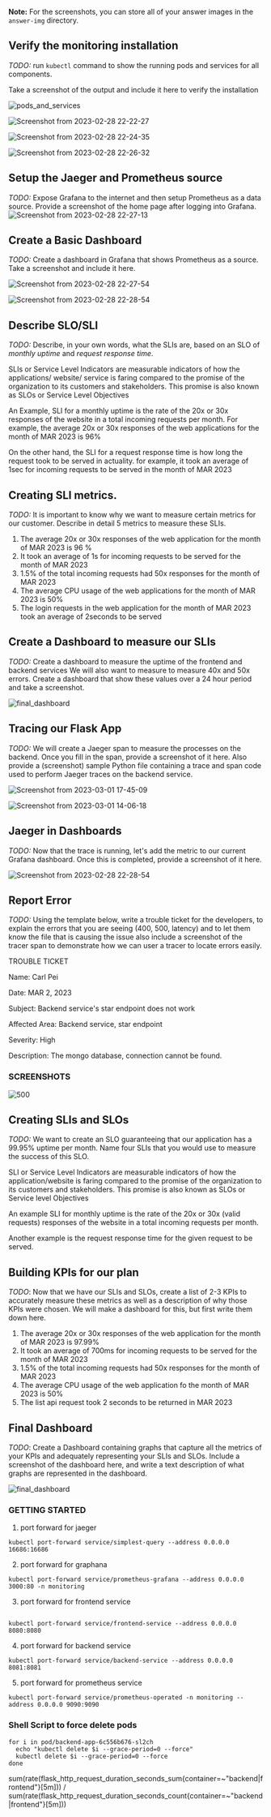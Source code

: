 **Note:** For the screenshots, you can store all of your answer images in the `answer-img` directory.

## Verify the monitoring installation
*TODO:* run `kubectl` command to show the running pods and services for all components. 

Take a screenshot of the output and include it here to verify the installation

![pods_and_services](https://user-images.githubusercontent.com/19944703/222135481-f4a3e3ed-0e7c-497f-842d-c614dea53def.png)

![Screenshot from 2023-02-28 22-22-27](https://user-images.githubusercontent.com/19944703/222135499-5780cf52-8c28-4fe1-8efd-5222db2d9030.png)

![Screenshot from 2023-02-28 22-24-35](https://user-images.githubusercontent.com/19944703/222135788-2adec79f-ec66-476a-bc9f-15fd3038bb6d.png)

![Screenshot from 2023-02-28 22-26-32](https://user-images.githubusercontent.com/19944703/222135795-1caa9ae2-ad65-4fcb-ae4d-9ad9ef934018.png)

## Setup the Jaeger and Prometheus source
*TODO:* Expose Grafana to the internet and then setup Prometheus as a data source. Provide a screenshot of the home page after logging into Grafana.
![Screenshot from 2023-02-28 22-27-13](https://user-images.githubusercontent.com/19944703/222136029-97cbb6f4-e266-48b7-bf96-171aaeaf9c32.png)


## Create a Basic Dashboard
*TODO:* Create a dashboard in Grafana that shows Prometheus as a source. Take a screenshot and include it here.

![Screenshot from 2023-02-28 22-27-54](https://user-images.githubusercontent.com/19944703/222136120-571117f7-d577-4f78-8423-201d4fc70bd0.png)

![Screenshot from 2023-02-28 22-28-54](https://user-images.githubusercontent.com/19944703/222136142-4a63aa15-27f9-49a4-9493-1ac415ed6aad.png)

## Describe SLO/SLI
*TODO:* Describe, in your own words, what the SLIs are, based on an SLO of *monthly uptime* and *request response time*.

SLIs or Service Level Indicators are measurable indicators of how the applications/ website/ service is faring compared
to the promise of the organization to its customers and stakeholders. This promise is also known as SLOs or Service 
Level Objectives

An Example, SLI for a monthly uptime is the rate of the 20x or 30x responses of the website in a total incoming
requests per month. For example, the average 20x or 30x responses of the web applications for the month of MAR 2023
is 96%

On the other hand, the SLI for a request response time is how long the request took to be served in actuality. for
example, it took an average of 1sec for incoming requests to be served in the month of MAR 2023

## Creating SLI metrics.
*TODO:* It is important to know why we want to measure certain metrics for our customer. 
Describe in detail 5 metrics to measure these SLIs. 

1. The average 20x or 30x responses of the web application for the month of MAR 2023 is 96 %
2. It took an average of 1s  for incoming requests to be served for the month of MAR 2023
3. 1.5% of the total incoming requests had 50x responses for the month of MAR 2023
4. The average CPU usage of the web applications for the month of MAR 2023 is 50%
5. The login requests in the web application for the month of MAR 2023 took an average of 2seconds to be served

## Create a Dashboard to measure our SLIs
*TODO:* Create a dashboard to measure the uptime of the frontend and backend services We will also want 
to measure to measure 40x and 50x errors. Create a dashboard that show these values over a 24 hour 
period and take a screenshot.

![final_dashboard](https://user-images.githubusercontent.com/19944703/223995333-e4c2571d-f92b-4659-9574-37f4208c2d07.png)


## Tracing our Flask App
*TODO:*  We will create a Jaeger span to measure the processes on the backend. Once you fill in the span, provide a 
screenshot of it here. Also provide a (screenshot) sample Python file containing a trace and span code used to 
perform Jaeger traces on the backend service.

![Screenshot from 2023-03-01 17-45-09](https://user-images.githubusercontent.com/19944703/222136615-0073f571-04e2-4378-ae19-ee93b80f1879.png)

![Screenshot from 2023-03-01 14-06-18](https://user-images.githubusercontent.com/19944703/222136654-5d6b4ea7-b2a4-44d6-95d5-5b80f0d9709e.png)


## Jaeger in Dashboards
*TODO:* Now that the trace is running, let's add the metric to our current Grafana dashboard. Once this is completed, 
provide a screenshot of it here.

![Screenshot from 2023-02-28 22-28-54](https://user-images.githubusercontent.com/19944703/222136142-4a63aa15-27f9-49a4-9493-1ac415ed6aad.png)

## Report Error
*TODO:* Using the template below, write a trouble ticket for the developers, to explain the errors that you are 
seeing (400, 500, latency) and to let them know the file that is causing the issue also include a screenshot of 
the tracer span to demonstrate how we can user a tracer to locate errors easily.


TROUBLE TICKET

Name: Carl Pei

Date: MAR 2, 2023

Subject: Backend service's star endpoint does not work

Affected Area: Backend service, star endpoint

Severity: High

Description: The mongo database, connection cannot be found.

### SCREENSHOTS

![500](https://user-images.githubusercontent.com/19944703/223994026-cea2c05b-9599-4a26-98b5-8c1c1e0e8448.png)

## Creating SLIs and SLOs
*TODO:* We want to create an SLO guaranteeing that our application has a 99.95% uptime per month. Name four SLIs 
that you would use to measure the success of this SLO.

SLI or Service Level Indicators are measurable indicators of how the application/website is faring 
compared to the promise of the organization to its customers and stakeholders. This promise is also known as 
SLOs or Service level Objectives

An example SLI for monthly uptime is the rate of the 20x or 30x (valid requests) responses of the website in a total 
incoming requests per month.

Another example is the request response time for the given request to be served. 

## Building KPIs for our plan
*TODO*: Now that we have our SLIs and SLOs, create a list of 2-3 KPIs to accurately measure these metrics as well 
as a description of why those KPIs were chosen. We will make a dashboard for this, but first write them down here.

1. The average 20x or 30x responses of the web application for the month of MAR 2023 is 97.99%
2. It took an average of 700ms for incoming requests to be served for the month of MAR 2023
3. 1.5% of the total incoming requests had 50x responses for the month of MAR 2023
4. The average CPU usage of the web application fo the month of MAR 2023 is 50%
5. The list api request took 2 seconds to be returned in MAR 2023

## Final Dashboard
*TODO*: Create a Dashboard containing graphs that capture all the metrics of your KPIs and adequately representing
your SLIs and SLOs. Include a screenshot of the dashboard here, and write a text description of what graphs are 
represented in the dashboard.  

![final_dashboard](https://user-images.githubusercontent.com/19944703/223995333-e4c2571d-f92b-4659-9574-37f4208c2d07.png)

### GETTING STARTED

1. port forward for jaeger
```
kubectl port-forward service/simplest-query --address 0.0.0.0 16686:16686
```

2. port forward for graphana
```
kubectl port-forward service/prometheus-grafana --address 0.0.0.0 3000:80 -n monitoring
```

3. port forward for frontend service
```

kubectl port-forward service/frontend-service --address 0.0.0.0 8080:8080
```

4. port forward for backend service
```
kubectl port-forward service/backend-service --address 0.0.0.0 8081:8081
```
 
5. port forward for prometheus service
```
kubectl port-forward service/prometheus-operated -n monitoring --address 0.0.0.0 9090:9090
```

### Shell Script to force delete pods
```shell
for i in pod/backend-app-6c556b676-sl2ch
  echo "kubectl delete $i --grace-period=0 --force"
  kubectl delete $i --grace-period=0 --force
done
```

sum(rate(flask_http_request_duration_seconds_sum{container=~"backend|frontend"}[5m])) / sum(rate(flask_http_request_duration_seconds_count{container=~"backend|frontend"}[5m])) 